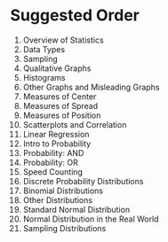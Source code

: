 # Suggested Order

<ol>
  <li>Overview of Statistics</li>
  <li>Data Types</li>
  <li>Sampling</li>
  <li>Qualitative Graphs</li>
  <li>Histograms</li>
  <li>Other Graphs and Misleading Graphs</li>
  <li>Measures of Center</li>
  <li>Measures of Spread</li>
  <li>Measures of Position</li>
  <li>Scatterplots and Correlation</li>
  <li>Linear Regression</li>
  <li>Intro to Probability</li>
  <li>Probability: AND</li>
  <li>Probability: OR</li>
  <li>Speed Counting</li>
  <li>Discrete Probability Distributions</li>
  <li>Binomial Distributions</li>
  <li>Other Distributions</li>
  <li>Standard Normal Distribution</li>
  <li>Normal Distribution in the Real World</li>
  <li>Sampling Distributions</li>
</ol>
